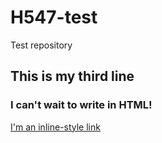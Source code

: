 # H547-test
Test repository
## This is my third line

### I can't wait to write in HTML!

[I'm an inline-style link](https://google.com)
